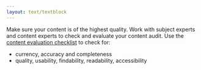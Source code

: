 ```yaml
---
layout: text/textblock
---
```

Make sure your content is of the highest quality. Work with subject experts and content experts to check and evaluate your content audit. Use the [content evaluation checklist](/content-strategy/audit-content/content-evaluation-checklist/) to check for:
  * currency, accuracy and completeness
  * quality, usability, findability, readability, accessibility
